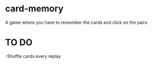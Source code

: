 # card-memory
 A game where you have to remember the cards and click on the pairs


# TO DO  
-Shuffle cards every replay
## 